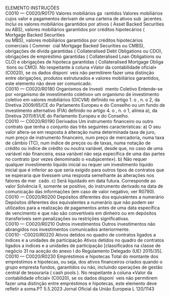  
ELEMENTO  INSTRUÇÕES  
C0010 — 
C0020/R0170  Valores mobiliários ga ­
rantidos  Valores mobiliários cujos valor e pagamentos derivam de uma carteira de ativos sub ­
jacentes. Inclui os valores mobiliários garantidos por ativos ( Asset Backed Securities  ou 
ABS), valores mobiliários garantidos por créditos hipotecários ( Mortgage Backed Securities  
ou MBS), valores mobiliários garantidos por créditos hipotecários comerciais ( Commer ­
cial Mortgage Backed Securities  ou CMBS), obrigações de dívida garantidas ( Collateralised 
Debt Obligations  ou CDO), obrigações de empréstimo garantidas ( Collateralised Loan 
Obligations  ou CLO) e obrigações de hipoteca garantidas ( Collateralised Mortgage Obliga ­
tions  ou CMO). 
No respeitante à coluna «Valor da contabilidade oficial» (C0020), se os dados disponí ­
veis não permitirem fazer uma distinção entre obrigações, produtos estruturados e 
valores mobiliários garantidos, este elemento não deve ser comunicado.  
C0010 — 
C0020/R0180  Organismos de Investi ­
mento Coletivo  Entende-se por «organismo de investimento coletivo» um organismo de investimento 
coletivo em valores mobiliários (OICVM) definido no artigo 1.  o , n.  o 2, da Diretiva 
2009/65/CE do Parlamento Europeu e do Conselho ou um fundo de investimento 
alternativo (FIA) definido no artigo 4.  o , n.  o 1, alínea a), da Diretiva 2011/61/UE do 
Parlamento Europeu e do Conselho.  
C0010 — 
C0020/R0190  Derivados  Um instrumento financeiro ou outro contrato que tenha o conjunto das três seguintes 
características: 
a) O seu valor altera-se em resposta à alteração numa determinada taxa de juro, num 
preço de instrumento financeiro, num preço de mercadoria, numa taxa de câmbio 
(TC), num índice de preços ou de taxas, numa notação de crédito ou índice de 
crédito ou noutra variável, desde que, no caso de uma variável não financeira, essa 
variável não seja específica de uma das partes no contrato (por vezes denominado o 
«subjacente»). 
b) Não requer qualquer investimento líquido inicial ou requer um investimento líquido 
inicial que é inferior ao que seria exigido para outros tipos de contratos que se 
esperaria que tivessem uma resposta semelhante às alterações nos fatores de mer ­
cado. 
c) Será liquidado em data futura. 
Corresponde ao valor Solvência II, somente se positivo, do instrumento derivado na 
data de comunicação das informações (em caso de valor negativo, ver R0790).  
C0010 — 
C0020/R0200  Depósitos diferentes dos 
equivalentes a numerário  Depósitos diferentes dos equivalentes a numerário que não podem ser utilizados para a 
realização de pagamentos antes de uma data específica de vencimento e que não são 
convertíveis em dinheiro ou em depósitos transferíveis sem penalizações ou restrições 
significativas.  
C0010 — 
C0020/R0210  Outros investimentos  Outros investimentos não abrangidos nos investimentos comunicados anteriormente.  
C0010- 
-C0020/R0220  Ativos detidos no quadro 
de contratos ligados a 
índices e a unidades de 
participação  Ativos detidos no quadro de contratos ligados a índices e a unidades de participação 
[classificados na classe de negócio 31 na aceção do anexo I do Regulamento Delegado 
(UE) 2015/35].  
C0010 — 
C0020/R0230  Empréstimos e hipotecas  Total do montante dos empréstimos e hipotecas, ou seja, dos ativos financeiros criados 
quando o grupo empresta fundos, garantidos ou não, incluindo operações de gestão 
central de tesouraria ( cash pools ). 
No respeitante à coluna «Valor da contabilidade oficial» (C0020), se os dados disponí ­
veis não permitirem fazer uma distinção entre empréstimos e hipotecas, este elemento 
deve refletir a soma.PT  5.5.2023 Jornal Oficial da União Europeia L 120/1143
